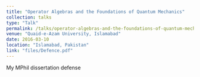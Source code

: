 ```yaml
---
title: "Operator Algebras and the Foundations of Quantum Mechanics"
collection: talks
type: "Talk"
permalink: /talks/operator-algebras-and-the-foundations-of-quantum-mechanics
venue: "Quaid-e-Azam University, Islamabad"
date: 2016-03-10
location: "Islamabad, Pakistan"
link: "files/Defence.pdf"
---
```


My MPhil dissertation defense
